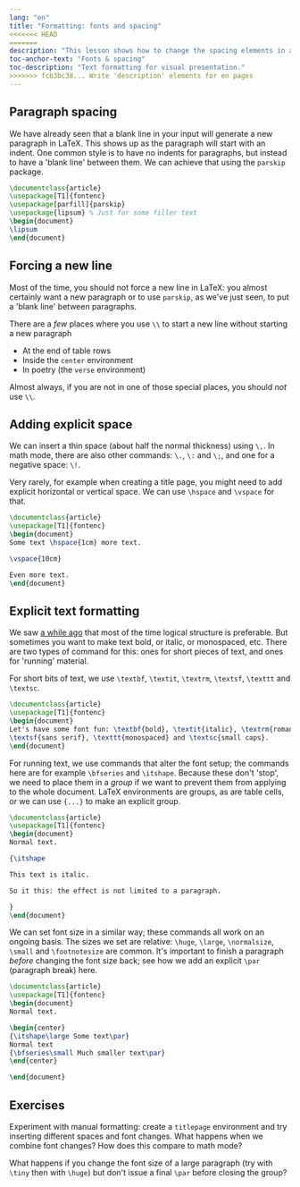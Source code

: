 ```yaml
---
lang: "en"
title: "Formatting: fonts and spacing"
<<<<<<< HEAD
=======
description: "This lesson shows how to change the spacing elements in a document and how to add explicit formatting instructions to the LaTeX source."
toc-anchor-text: "Fonts & spacing"
toc-description: "Text formatting for visual presentation."
>>>>>>> fcb3bc38... Write 'description' elements for en pages
---
```


## Paragraph spacing

We have already seen that a blank line in your input will generate a new
paragraph in LaTeX. This shows up as the paragraph will start with an
indent.
One common style is to have no indents for paragraphs, but instead
to have a 'blank line' between them. We can achieve that using the `parskip`
package.

```latex
\documentclass{article}
\usepackage[T1]{fontenc}
\usepackage[parfill]{parskip}
\usepackage{lipsum} % Just for some filler text
\begin{document}
\lipsum
\end{document}
```

## Forcing a new line

Most of the time, you should not force a new line in LaTeX: you almost
certainly want a new paragraph or to use `parskip`, as we've just seen,
to put a 'blank line' between paragraphs.

There are a _few_ places where you use `\\` to start a new line without
starting a new paragraph

- At the end of table rows
- Inside the `center` environment
- In poetry (the `verse` environment)

Almost always, if you are not in one of those special places, you should
_not_ use `\\`.

## Adding explicit space

We can insert a thin space (about half the normal thickness) using
`\,`. In math mode, there are also other commands: `\.`, `\:` and `\;`,
and one for a negative space: `\!`.

Very rarely, for example when creating a title page, you might need to
add explicit horizontal or vertical space. We can use `\hspace` and `\vspace`
for that.

```latex
\documentclass{article}
\usepackage[T1]{fontenc}
\begin{document}
Some text \hspace{1cm} more text.

\vspace{10cm}

Even more text.
\end{document}
```

## Explicit text formatting

We saw [a while ago](lesson-03) that most of the time logical structure is
preferable. But sometimes you want to make text bold, or italic, or monospaced,
etc. There are two types of command for this: ones for short pieces of text,
and ones for 'running' material.

For short bits of text, we use `\textbf`, `\textit`, `\textrm`, `\textsf`,
`\texttt` and `\textsc`.

```latex
\documentclass{article}
\usepackage[T1]{fontenc}
\begin{document}
Let's have some font fun: \textbf{bold}, \textit{italic}, \textrm{roman},
\textsf{sans serif}, \texttt{monospaced} and \textsc{small caps}.
\end{document}
```

For running text, we use commands that alter the font setup; the commands
here are for example `\bfseries` and `\itshape`. Because these don't 'stop',
we need to place them in a _group_ if we want to prevent them from applying to
the whole document. LaTeX environments are groups, as are table cells,
or we can use `{...}` to make an explicit group.

```latex
\documentclass{article}
\usepackage[T1]{fontenc}
\begin{document}
Normal text.

{\itshape

This text is italic.

So it this: the effect is not limited to a paragraph.

}
\end{document}
```

We can set font size in a similar way; these commands all work on an ongoing
basis. The sizes we set are relative: `\huge`, `\large`, `\normalsize`,
`\small` and `\footnotesize` are common. It's important to finish a paragraph
_before_ changing the font size back; see how we add an explicit `\par`
(paragraph break) here.

```latex
\documentclass{article}
\usepackage[T1]{fontenc}
\begin{document}
Normal text.

\begin{center}
{\itshape\large Some text\par}
Normal text
{\bfseries\small Much smaller text\par}
\end{center}

\end{document}
```

## Exercises

Experiment with manual formatting: create a `titlepage` environment and
try inserting different spaces and font changes. What happens when we
combine font changes? How does this compare to math mode?

What happens if you change the font size of a large paragraph (try with
`\tiny` then with `\huge`) but don't issue a final `\par` before closing
the group?
